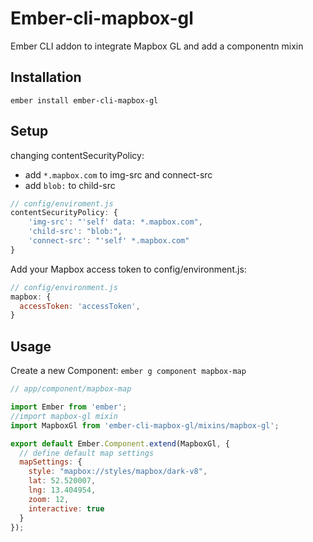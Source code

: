 # Ember-cli-mapbox-gl

Ember CLI addon to integrate Mapbox GL and add a componentn mixin


## Installation

```
ember install ember-cli-mapbox-gl
```

## Setup

changing contentSecurityPolicy:
* add `*.mapbox.com` to img-src and connect-src
* add `blob:` to child-src

```js
// config/enviroment.js
contentSecurityPolicy: {
	'img-src': "'self' data: *.mapbox.com",
	'child-src': "blob:",
	'connect-src': "'self' *.mapbox.com"
}
```


Add your Mapbox access token to config/environment.js:

```js
// config/environment.js
mapbox: {
  accessToken: 'accessToken',
}
```

## Usage

Create a new Component: `ember g component mapbox-map`

```js
// app/component/mapbox-map

import Ember from 'ember';
//import mapbox-gl mixin
import MapboxGl from 'ember-cli-mapbox-gl/mixins/mapbox-gl';

export default Ember.Component.extend(MapboxGl, {
  // define default map settings
  mapSettings: {
    style: "mapbox://styles/mapbox/dark-v8",
    lat: 52.520007,
    lng: 13.404954,
    zoom: 12,
    interactive: true
  }
});
```